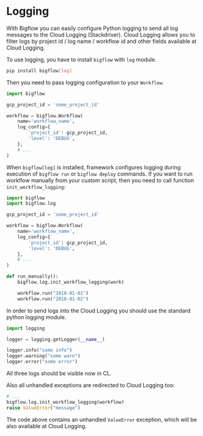 # Logging


With Bigflow you can easily configure Python logging to send all log messages to the Cloud Logging (Stackdriver).
Cloud Logging allows you to filter logs by project id / log name / workflow id and other fields available at Cloud Logging.

To use logging, you have to install `bigflow` with `log` module.

```bash
pip install bigflow[log]
```

Then you need to pass logging configuration to your `Workflow`.

```python
import bigflow

gcp_project_id = 'some_project_id'

workflow = bigflow.Workflow(
    name='workflow_name',
    log_config={
        'project_id': gcp_project_id,
        'level': 'DEBUG',
    },
    # ...
)
```

When `bigflow[log]` is installed, framework configures logging during execution of `bigflow run` or `bigflow deploy` commands.
If you want to run workflow manually from your custom script, then you need to call function `init_workflow_logging`:

```python
import bigflow
import bigflow.log

gcp_project_id = 'some_project_id'

workflow = bigflow.Workflow(
    name='workflow_name',
    log_config={
        'project_id': gcp_project_id,
        'level': 'DEBUG',
    },
    # ...
)

def run_manually():
    bigflow.log.init_workflow_logging(work)

    workflow.run("2018-01-01")
    workflow.run("2018-01-02")
```

In order to send logs into the Cloud Logging you should use the standard python logging module.

```python
import logging

logger = logging.getLogger(__name__)

logger.info("some info")
logger.warning("some warn")
logger.error("some error")
```
All three logs should be visible now in CL.

Also all unhandled exceptions are redirected to Cloud Logging too:

```python
# ...
bigflow.log.init_workflow_logging(workflow)
raise ValueError("message")
```
The code above contains an unhandled `ValueError` exception, which will be also available at Cloud Logging.